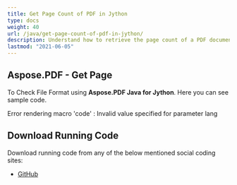 ```yaml
---
title: Get Page Count of PDF in Jython
type: docs
weight: 40
url: /java/get-page-count-of-pdf-in-jython/
description: Understand how to retrieve the page count of a PDF document in Jython using Aspose.PDF for document analysis.
lastmod: "2021-06-05"
---
```


## Aspose.PDF - Get Page

To Check File Format using **Aspose.PDF Java for Jython**. Here you can see sample code.

Error rendering macro 'code' : Invalid value specified for parameter lang

## Download Running Code

Download running code from any of the below mentioned social coding sites:

- [GitHub](https://github.com/aspose-pdf/Aspose.PDF-for-Java/releases)
